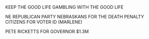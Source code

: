 KEEP THE GOOD LIFE
GAMBLING WITH THE GOOD LIFE


NE REPUBLICAN PARTY
NEBRASKANS FOR THE DEATH PENALTY
CITIZENS FOR VOTER ID (MARLENE)


PETE RICKETTS FOR GOVERNOR $1.3M
